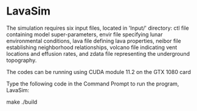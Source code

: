# LavaSim

The simulation requires six input files, located in 'Input/' directory: 
ctl file containing model super-parameters, envir file specifying lunar environmental conditions, lava file defining lava properties, neibor file establishing neighborhood relationships, volcano file indicating vent locations and effusion rates, and zdata file representing the underground topography.

The codes can be running using CUDA module 11.2 on the GTX 1080 card

Type the following code in the Command Prompt to run the program, LavaSim:

make
./build
